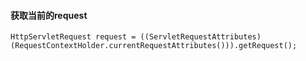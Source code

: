 #### 获取当前的request

```
HttpServletRequest request = ((ServletRequestAttributes) (RequestContextHolder.currentRequestAttributes())).getRequest();
```

